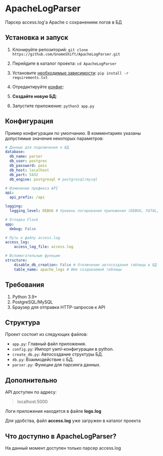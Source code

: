 

# ApacheLogParser
Парсер access.log'а Apache с сохранением логов в БД

## Установка и запуск
1. Клонируйте репозиторий:
```git clone https://github.com/GnomeShift/ApacheLogParser.git```

2. Перейдите в каталог проекта:
```cd ApacheLogParser```

3. Установите [необходимые зависимости](./requirements.txt):
```pip install -r requirements.txt```

4. Отредактируйте [конфиг](https://github.com/GnomeShift/ApacheLogParser#Конфигурация):

5. **Создайте новую БД**:

6. Запустите приложение:
```python3 app.py```

## Конфигурация
Пример конфигурации по умолчанию.
В комментариях указаны допустимые значения некоторых параметров:
```yaml
# Данные для подключения к БД
database:
  db_name: parser
  db_user: postgres
  db_password: pass
  db_host: localhost
  db_port: 5432
  db_engine: postgresql # postgresql/mysql

# Изменение префикса API
api:
  api_prefix: /api

logging:
  logging_level: DEBUG # Уровень логирования приложения (DEBUG, FATAL, ERROR, WARNING, INFO, OFF)

# Отладка Flask
app:
  debug: False

# Путь к файлу access.log
access_log:
    access_log_file: access.log

# Вспомогательные функции
structure:
    disable_db_creation: False # Отключение автосоздания таблицы в БД
    table_name: apache_logs # Имя создаваемой таблицы
```

## Требования
1. Python 3.9+
2. PostgreSQL/MySQL
3. Браузер для отправки HTTP-запросов к API

## Структура
Проект состоит из следующих файлов:
* `app.py`: Главный файл приложения.
* `config.py`: Импорт yaml-конфигурации в python.
* `create_db.py`: Автосоздание структуры БД.
* `db.py`: Взаимодействие с БД.
* `parser.py`: Функции для парсинга данных.

## Дополнительно
API доступен по адресу:
>localhost:5000

Логи приложения находятся в файле **logs.log**

Для удобства, файл **access.log** уже загружен в каталог проекта

## Что доступно в ApacheLogParser?
На данный момент доступен только парсер access.log
